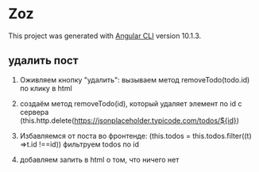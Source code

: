 # Zoz

This project was generated with [Angular CLI](https://github.com/angular/angular-cli) version 10.1.3.

## удалить пост

1. Оживляем кнопку "удалить": вызываем метод removeTodo(todo.id) по клику в html

2. создаём метод removeTodo(id), который удаляет элемент по id с сервера
   (this.http.delete(https://jsonplaceholder.typicode.com/todos/${id})

3. Избавляемся от поста во фронтенде: (this.todos = this.todos.filter((t) =>t.id !==id)) фильтруем todos по id

4. добавляем запить в html о том, что ничего нет
